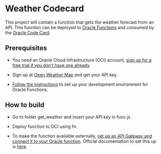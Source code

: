 # Weather Codecard

This project will contain a function that gets the weather forecast from an API. This function can be deployed to [Oracle Functions](https://docs.cloud.oracle.com/en-us/iaas/Content/Functions/Concepts/functionsoverview.htm) and consumed by the [Oracle Code Card](https://developer.oracle.com/codecard/).

## Prerequisites

* You need an Oracle Cloud Infrastructure (OCI) account, [sign up for a free trial if you don't have one already](https://myservices.us.oraclecloud.com/mycloud/signup?language=en).

* Sign up at [Open Weather Map](https://home.openweathermap.org/users/sign_up) and get your API key.

* [Follow the instructions](https://www.oracle.com/webfolder/technetwork/tutorials/infographics/oci_functions_local_quickview/functions_quickview_top/functions_quickview/index.html#) to set up your development environment for Oracle Functions.

## How to build

* Go to folder get_weather and insert your API key in func.js

* Deploy function to OCI using fn.

* To make the function available externally, [set up an API Gateway and connect it to your Oracle function](https://blogs.oracle.com/developers/creating-your-first-api-gateway-in-the-oracle-cloud). Official documentation to set this up is [here](https://docs.cloud.oracle.com/en-us/iaas/Content/APIGateway/Tasks/apigatewayusingfunctionsbackend.htm).
